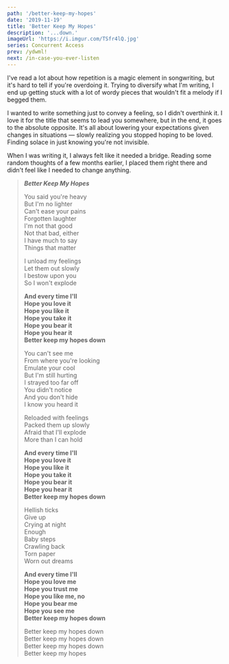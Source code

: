 ```yaml
---
path: '/better-keep-my-hopes'
date: '2019-11-19'
title: 'Better Keep My Hopes'
description: '...down.'
imageUrl: 'https://i.imgur.com/TSfr4lQ.jpg'
series: Concurrent Access
prev: /ydwml!
next: /in-case-you-ever-listen
---
```


I've read a lot about how repetition is a magic element in songwriting, but it's hard to tell if you're overdoing it. Trying to diversify what I'm writing, I end up getting stuck with a lot of wordy pieces that wouldn't fit a melody if I begged them.

I wanted to write something just to convey a feeling, so I didn't overthink it. I love it for the title that seems to lead you somewhere, but in the end, it goes to the absolute opposite. It's all about lowering your expectations given changes in situations — slowly realizing you stopped hoping to be loved. Finding solace in just knowing you're not invisible.

When I was writing it, I always felt like it needed a bridge. Reading some random thoughts of a few months earlier, I placed them right there and didn't feel like I needed to change anything.

> **_Better Keep My Hopes_**
>
> You said you're heavy \
> But I'm no lighter \
> Can't ease your pains \
> Forgotten laughter \
> I'm not that good \
> Not that bad, either \
> I have much to say \
> Things that matter
>
> I unload my feelings \
> Let them out slowly \
> I bestow upon you \
> So I won't explode
>
> **And every time I'll \
> Hope you love it \
> Hope you like it \
> Hope you take it \
> Hope you bear it \
> Hope you hear it \
> Better keep my hopes down**
>
> You can't see me \
> From where you're looking \
> Emulate your cool \
> But I'm still hurting \
> I strayed too far off \
> You didn't notice \
> And you don't hide \
> I know you heard it
>
> Reloaded with feelings \
> Packed them up slowly \
> Afraid that I'll explode \
> More than I can hold
>
> **And every time I'll \
> Hope you love it \
> Hope you like it \
> Hope you take it \
> Hope you bear it \
> Hope you hear it \
> Better keep my hopes down**
>
> Hellish ticks \
> Give up \
> Crying at night \
> Enough \
> Baby steps \
> Crawling back \
> Torn paper \
> Worn out dreams
>
> **And every time I'll \
> Hope you love me \
> Hope you trust me \
> Hope you like me, no \
> Hope you bear me \
> Hope you see me \
> Better keep my hopes down**
>
> Better keep my hopes down \
> Better keep my hopes down \
> Better keep my hopes down \
> Better keep my hopes
